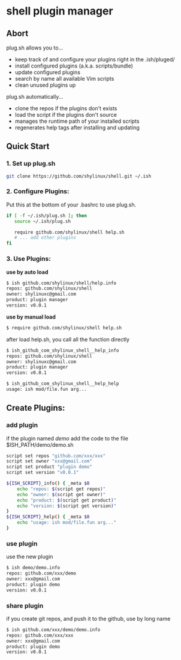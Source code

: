 # shell plugin manager

## Abort

plug.sh allows you to...

- keep track of and configure your plugins right in the .ish/pluged/
- install configured plugins (a.k.a. scripts/bundle)
- update configured plugins
- search by name all available Vim scripts
- clean unused plugins up

plug.sh automatically...

- clone the repos if the plugins don't exists
- load the script if the plugins don't source
- manages the runtime path of your installed scripts
- regenerates help tags after installing and updating

## Quick Start
### 1. Set up plug.sh

```sh
git clone https://github.com/shylinux/shell.git ~/.ish
```

### 2. Configure Plugins:
Put this at the bottom of your .bashrc to use plug.sh.
```sh
if [ -f ~/.ish/plug.sh ]; then
   source ~/.ish/plug.sh

   require github.com/shylinux/shell help.sh
   # ... add other plugins
fi

```

### 3. Use Plugins:
**use by auto load**
```sh
$ ish github.com/shylinux/shell/help.info
repos: github.com/shylinux/shell
owner: shylinuxc@gmail.com
product: plugin manager
version: v0.0.1

```

**use by manual load**
```sh
$ require github.com/shylinux/shell help.sh
```

after load help.sh, you call all the function directly
```sh
$ ish_github_com_shylinux_shell__help_info
repos: github.com/shylinux/shell
owner: shylinuxc@gmail.com
product: plugin manager
version: v0.0.1

$ ish_github_com_shylinux_shell__help_help
usage: ish mod/file.fun arg...

```

## Create Plugins:
### add plugin
if the plugin named *demo*
add the code to the file $ISH_PATH/demo/demo.sh
```sh
script set repos "github.com/xxx/xxx"
script set owner "xxx@gmail.com"
script set product "plugin demo"
script set version "v0.0.1"

${ISH_SCRIPT}_info() { _meta $0
    echo "repos: $(script get repos)"
    echo "owner: $(script get owner)"
    echo "product: $(script get product)"
    echo "version: $(script get version)"
}
${ISH_SCRIPT}_help() { _meta $0
    echo "usage: ish mod/file.fun arg..."
}
```

### use plugin
use the new plugin
```sh
$ ish demo/demo.info
repos: github.com/xxx/demo
owner: xxx@gmail.com
product: plugin demo
version: v0.0.1
```

### share plugin
if you create git repos, and push it to the github, use by long name
```sh
$ ish github.com/xxx/demo/demo.info
repos: github.com/xxx/xxx
owner: xxx@gmail.com
product: plugin demo
version: v0.0.1
```
